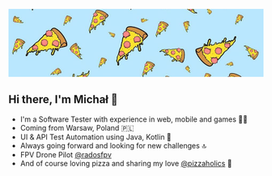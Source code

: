![pizzaholics theme](https://github.com/mradomyski/mradomyski/blob/main/pizzaholics.jpeg?raw=true)


## **Hi there, I'm Michał :wave:** 


- I'm a Software Tester with experience in web, mobile and games :technologist:
- Coming from Warsaw, Poland :poland: 
- UI & API Test Automation using Java, Kotlin :robot: 
- Always going forward and looking for new challenges :top: 
- FPV Drone Pilot [@radosfpv](https://instagram.com/radosfpv)
- And of course loving pizza and sharing my love [@pizzaholics](https://instagram.com/pizzaholics__) :pizza:	





